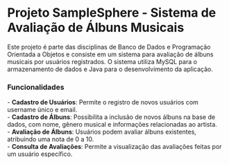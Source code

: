 <h1>Projeto SampleSphere - Sistema de Avaliação de Álbuns Musicais</h1>
<p>
  Este projeto é parte das disciplinas de Banco de Dados e Programação Orientada a Objetos e consiste em
  um sistema para avaliação de álbuns musicais por usuários registrados.
  O sistema utiliza MySQL para o armazenamento de dados e Java para o desenvolvimento da aplicação.
</p>

<h3>Funcionalidades</h3>
- <strong>Cadastro de Usuários</strong>: Permite o registro de novos usuários com username único e email. <br>
- <strong>Cadastro de Álbuns</strong>: Possibilita a inclusão de novos álbuns na base de dados, com nome, gênero musical e informações relacionadas ao artista. <br>
- <strong>Avaliação de Álbuns</strong>: Usuários podem avaliar álbuns existentes, atribuindo uma nota de 0 a 10. <br>
- <strong>Consulta de Avaliações</strong>: Permite a visualização das avaliações feitas por um usuário específico.<br>
